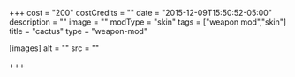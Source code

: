 +++
cost = "200"
costCredits = ""
date = "2015-12-09T15:50:52-05:00"
description = ""
image = ""
modType = "skin"
tags = ["weapon mod","skin"]
title = "cactus"
type = "weapon-mod"

[images]
  alt = ""
  src = ""

+++

